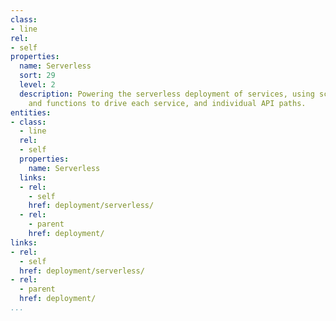 ```yaml
---
class:
- line
rel:
- self
properties:
  name: Serverless
  sort: 29
  level: 2
  description: Powering the serverless deployment of services, using scalability scripts
    and functions to drive each service, and individual API paths.
entities:
- class:
  - line
  rel:
  - self
  properties:
    name: Serverless
  links:
  - rel:
    - self
    href: deployment/serverless/
  - rel:
    - parent
    href: deployment/
links:
- rel:
  - self
  href: deployment/serverless/
- rel:
  - parent
  href: deployment/
...
```

